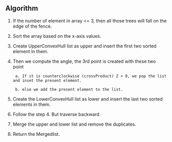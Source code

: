 ## Algorithm

1. If the number of element in array <= 3, then all those trees will fall on the edge of the fence.

2. Sort the array based on the x-axis values.

3. Create UpperConvexHull list as upper and insert the first two sorted element in them.

4. Then we compute the angle, the 3rd point is created with these two point

        a. If it is counterclockwise (crossProduct) Z > 0, we pop the list and inset the present element.
  
        b. else we add the present element to the list.

5. Create the LowerConvexHull list as lower and insert the last two sorted elements in them.

6. Follow the step 4. But traverse backward.

7. Merge the upper and lower list and remove the duplicates.

8. Return the Mergedlist.
